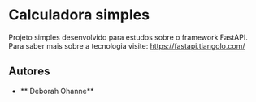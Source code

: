# Calculadora simples

Projeto simples desenvolvido para estudos sobre o framework FastAPI.
Para saber mais sobre a tecnologia visite: https://fastapi.tiangolo.com/

## Autores

* ** Deborah Ohanne** 

